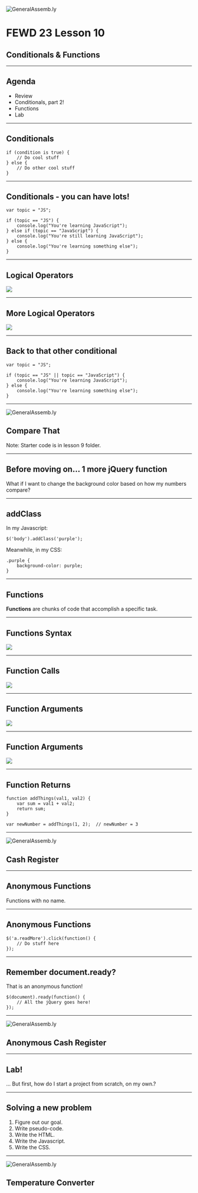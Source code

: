 ![GeneralAssemb.ly](../../img/icons/FEWD_Logo.png)

# FEWD 23 Lesson 10

## Conditionals & Functions

---

## Agenda

* Review
* Conditionals, part 2!
* Functions
* Lab

---

## Conditionals

```
if (condition is true) {
    // Do cool stuff
} else {
    // Do other cool stuff
}
```

---

## Conditionals - you can have lots!

```
var topic = "JS";

if (topic == "JS") {
    console.log("You're learning JavaScript");
} else if (topic == "JavaScript") {
    console.log("You're still learning JavaScript");
} else {
    console.log("You're learning something else");
}
```

---

## Logical Operators

![](../../img/unit_2/logical_operators.gif)

---

## More Logical Operators

![](../../img/unit_2/logical_operators_2.jpg)

---

## Back to that other conditional

```
var topic = "JS";

if (topic == "JS" || topic == "JavaScript") {
    console.log("You're learning JavaScript");
} else {
    console.log("You're learning something else");
}
```

---

![GeneralAssemb.ly](../../img/icons/code_along.png)

## Compare That

Note:
Starter code is in lesson 9 folder.

---

## Before moving on... 1 more jQuery function

What if I want to change the background color based on how my numbers compare?

---

## addClass

In my Javascript:

```
$('body').addClass('purple');
```

Meanwhile, in my CSS:

```
.purple {
    background-color: purple;
}
```

---

## Functions

__Functions__ are chunks of code that accomplish a specific task.

---

## Functions Syntax

![](../../img/unit_2/functions_syntax.png)

---

## Function Calls

![](../../img/unit_2/function_calls.png)

---

## Function Arguments

![](../../img/unit_2/argument_syntax.png)

---

## Function Arguments

![](../../img/unit_2/function_call_argument.png)

---

## Function Returns

```
function addThings(val1, val2) {
    var sum = val1 + val2;
    return sum;
}

var newNumber = addThings(1, 2);  // newNumber = 3
```

---

![GeneralAssemb.ly](../../img/icons/code_along.png)
## Cash Register

---

## Anonymous Functions

Functions with no name.

---

## Anonymous Functions

```
$('a.readMore').click(function() {
    // Do stuff here
});
```

---

## Remember document.ready?

That is an anonymous function!

```
$(document).ready(function() {
    // All the jQuery goes here!
});
```

---

![GeneralAssemb.ly](../../img/icons/code_along.png)
## Anonymous Cash Register

---

## Lab!

... But first, how do I start a project from scratch, on my own.?

---

## Solving a new problem

1. Figure out our goal.
2. Write pseudo-code.
3. Write the HTML.
4. Write the Javascript.
5. Write the CSS.

---

![GeneralAssemb.ly](../../img/icons/exercise_icon_md.png)

## Temperature Converter

